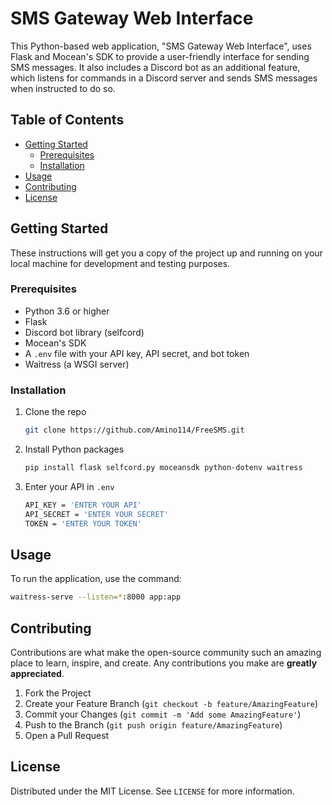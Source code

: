 # SMS Gateway Web Interface

This Python-based web application, "SMS Gateway Web Interface", uses Flask and Mocean's SDK to provide a user-friendly interface for sending SMS messages. It also includes a Discord bot as an additional feature, which listens for commands in a Discord server and sends SMS messages when instructed to do so.

## Table of Contents

- [Getting Started](#getting-started)
  - [Prerequisites](#prerequisites)
  - [Installation](#installation)
- [Usage](#usage)
- [Contributing](#contributing)
- [License](#license)

## Getting Started

These instructions will get you a copy of the project up and running on your local machine for development and testing purposes.

### Prerequisites

- Python 3.6 or higher
- Flask
- Discord bot library (selfcord)
- Mocean's SDK
- A `.env` file with your API key, API secret, and bot token
- Waitress (a WSGI server)

### Installation

1. Clone the repo
   ```sh
   git clone https://github.com/Amino114/FreeSMS.git
   ```
2. Install Python packages
   ```sh
   pip install flask selfcord.py moceansdk python-dotenv waitress
   ```
3. Enter your API in `.env`
   ```sh
   API_KEY = 'ENTER YOUR API'
   API_SECRET = 'ENTER YOUR SECRET'
   TOKEN = 'ENTER YOUR TOKEN'
   ```

## Usage

To run the application, use the command:

```sh
waitress-serve --listen=*:8000 app:app
```

## Contributing

Contributions are what make the open-source community such an amazing place to learn, inspire, and create. Any contributions you make are **greatly appreciated**.

1. Fork the Project
2. Create your Feature Branch (`git checkout -b feature/AmazingFeature`)
3. Commit your Changes (`git commit -m 'Add some AmazingFeature'`)
4. Push to the Branch (`git push origin feature/AmazingFeature`)
5. Open a Pull Request

## License

Distributed under the MIT License. See `LICENSE` for more information.
